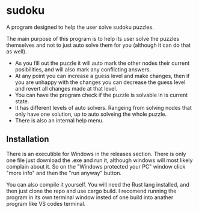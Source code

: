 # sudoku
A program designed to help the user solve sudoku puzzles.

The main purpose of this program is to help its user solve the puzzles themselves and not to just auto solve them for you (although it can do that as well).

- As you fill out the puzzle it will auto mark the other nodes their current posibilities, and will also mark any conflicting answers.
- At any point you can increase a guess level and make changes, then if you are unhappy with the changes you can decrease the guess level and revert all changes made at that level.
- You can have the program check if the puzzle is solvable in is current state.
- It has different levels of auto solvers. Rangeing from solving nodes that only have one solution, up to auto solveing the whole puzzle.
- There is also an internal help menu.

## Installation
There is an executible for Windows in the releases section. There is only one file just download the .exe and run it, although windows will most likely complain about it.
So on the "Windows protected your PC" window click "more info" and then the "run anyway" button.

You can also compile it yourself. You will need the Rust lang installed, and then just clone the repo and use cargo build. I recomend running the program in its own terminal window insted of one build into anather program like VS codes terminal.

